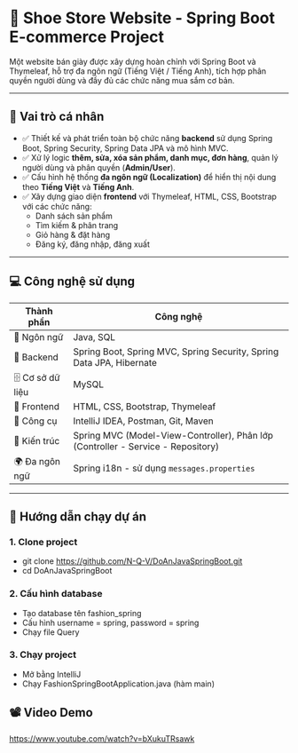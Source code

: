 # 👟 Shoe Store Website - Spring Boot E-commerce Project

Một website bán giày được xây dựng hoàn chỉnh với Spring Boot và Thymeleaf, hỗ trợ đa ngôn ngữ (Tiếng Việt / Tiếng Anh), tích hợp phân quyền người dùng và đầy đủ các chức năng mua sắm cơ bản.

---

## 📌 Vai trò cá nhân

- ✅ Thiết kế và phát triển toàn bộ chức năng **backend** sử dụng Spring Boot, Spring Security, Spring Data JPA và mô hình MVC.
- ✅ Xử lý logic **thêm, sửa, xóa sản phẩm, danh mục, đơn hàng**, quản lý người dùng và phân quyền (**Admin/User**).
- ✅ Cấu hình hệ thống **đa ngôn ngữ (Localization)** để hiển thị nội dung theo **Tiếng Việt** và **Tiếng Anh**.
- ✅ Xây dựng giao diện **frontend** với Thymeleaf, HTML, CSS, Bootstrap với các chức năng:
  - Danh sách sản phẩm
  - Tìm kiếm & phân trang
  - Giỏ hàng & đặt hàng
  - Đăng ký, đăng nhập, đăng xuất

---

## 💻 Công nghệ sử dụng

| Thành phần     | Công nghệ |
|----------------|-----------|
| 💬 Ngôn ngữ     | Java, SQL |
| 🔧 Backend      | Spring Boot, Spring MVC, Spring Security, Spring Data JPA, Hibernate |
| 🗄️ Cơ sở dữ liệu | MySQL |
| 🎨 Frontend     | HTML, CSS, Bootstrap, Thymeleaf |
| 🧰 Công cụ       | IntelliJ IDEA, Postman, Git, Maven |
| 🧱 Kiến trúc     | Spring MVC (Model-View-Controller), Phân lớp (Controller - Service - Repository) |
| 🌍 Đa ngôn ngữ   | Spring i18n - sử dụng `messages.properties` |

---

## 🚀 Hướng dẫn chạy dự án
### 1. Clone project
- git clone https://github.com/N-Q-V/DoAnJavaSpringBoot.git
- cd DoAnJavaSpringBoot
### 2. Cấu hình database
- Tạo database tên fashion_spring
- Cấu hình username = spring, password = spring
- Chạy file Query
### 3. Chạy project
- Mở bằng IntelliJ
- Chạy FashionSpringBootApplication.java (hàm main)
## 📽️ Video Demo
https://www.youtube.com/watch?v=bXukuTRsawk
